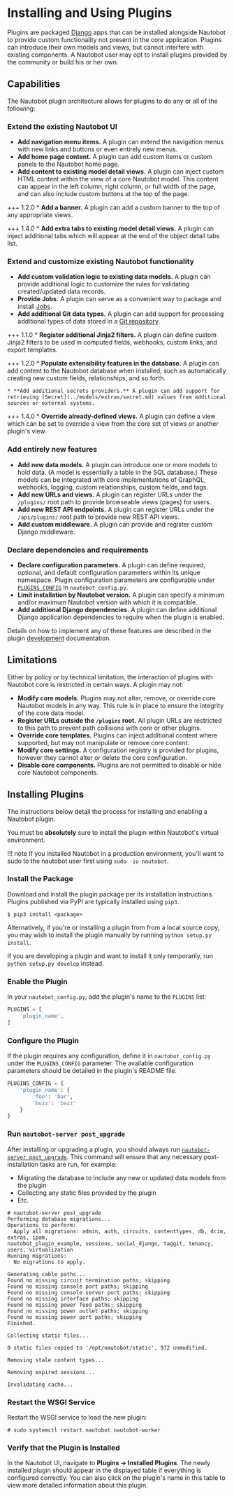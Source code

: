 # Installing and Using Plugins

Plugins are packaged [Django](https://docs.djangoproject.com/) apps that can be installed alongside Nautobot to provide custom functionality not present in the core application. Plugins can introduce their own models and views, but cannot interfere with existing components. A Nautobot user may opt to install plugins provided by the community or build his or her own.

## Capabilities

The Nautobot plugin architecture allows for plugins to do any or all of the following:

### Extend the existing Nautobot UI

* **Add navigation menu items.** A plugin can extend the navigation menus with new links and buttons or even entirely new menus.
* **Add home page content.** A plugin can add custom items or custom panels to the Nautobot home page.
* **Add content to existing model detail views.** A plugin can inject custom HTML content within the view of a core Nautobot model. This content can appear in the left column, right column, or full width of the page, and can also include custom buttons at the top of the page.

+++ 1.2.0
    * **Add a banner.** A plugin can add a custom banner to the top of any appropriate views.

+++ 1.4.0
    * **Add extra tabs to existing model detail views.** A plugin can inject additional tabs which will appear at the end of the object detail tabs list.

### Extend and customize existing Nautobot functionality

* **Add custom validation logic to existing data models.** A plugin can provide additional logic to customize the rules for validating created/updated data records.
* **Provide Jobs.** A plugin can serve as a convenient way to package and install [Jobs](../additional-features/jobs.md).
* **Add additional Git data types.** A plugin can add support for processing additional types of data stored in a [Git repository](../models/extras/gitrepository.md).

+++ 1.1.0
    * **Register additional Jinja2 filters.** A plugin can define custom Jinja2 filters to be used in computed fields, webhooks, custom links, and export templates.

+++ 1.2.0
    * **Populate extensibility features in the database.** A plugin can add content to the Nautobot database when installed, such as automatically creating new custom fields, relationships, and so forth.

    * **Add additional secrets providers.** A plugin can add support for retrieving [Secret](../models/extras/secret.md) values from additional sources or external systems.

+++ 1.4.0
    * **Override already-defined views.** A plugin can define a view which can be set to override a view from the core set of views or another plugin's view.

### Add entirely new features

* **Add new data models.** A plugin can introduce one or more models to hold data. (A model is essentially a table in the SQL database.) These models can be integrated with core implementations of GraphQL, webhooks, logging, custom relationships, custom fields, and tags.
* **Add new URLs and views.** A plugin can register URLs under the `/plugins/` root path to provide browseable views (pages) for users.
* **Add new REST API endpoints.** A plugin can register URLs under the `/api/plugins/` root path to provide new REST API views.
* **Add custom middleware.** A plugin can provide and register custom Django middleware.

### Declare dependencies and requirements

* **Declare configuration parameters.** A plugin can define required, optional, and default configuration parameters within its unique namespace. Plugin configuration parameters are configurable under [`PLUGINS_CONFIG`](../configuration/optional-settings.md#plugins_config) in `nautobot_config.py`.
* **Limit installation by Nautobot version.** A plugin can specify a minimum and/or maximum Nautobot version with which it is compatible.
* **Add additional Django dependencies.** A plugin can define additional Django application dependencies to require when the plugin is enabled.

Details on how to implement any of these features are described in the plugin [development](./development.md) documentation.

## Limitations

Either by policy or by technical limitation, the interaction of plugins with Nautobot core is restricted in certain ways. A plugin may not:

* **Modify core models.** Plugins may not alter, remove, or override core Nautobot models in any way. This rule is in place to ensure the integrity of the core data model.
* **Register URLs outside the `/plugins` root.** All plugin URLs are restricted to this path to prevent path collisions with core or other plugins.
* **Override core templates.** Plugins can inject additional content where supported, but may not manipulate or remove core content.
* **Modify core settings.** A configuration registry is provided for plugins, however they cannot alter or delete the core configuration.
* **Disable core components.** Plugins are not permitted to disable or hide core Nautobot components.

## Installing Plugins

The instructions below detail the process for installing and enabling a Nautobot plugin.

You must be **absolutely** sure to install the plugin within Nautobot's virtual environment.

!!! note
    If you installed Nautobot in a production environment, you'll want to sudo to the nautobot user first using `sudo -iu nautobot`.

### Install the Package

Download and install the plugin package per its installation instructions. Plugins published via PyPI are typically installed using `pip3`.

```no-highlight
$ pip3 install <package>
```

Alternatively, if you're or installing a plugin from from a local source copy, you may wish to install the plugin manually by running `python setup.py install`.

If you are developing a plugin and want to install it only temporarily, run `python setup.py develop` instead.

### Enable the Plugin

In your `nautobot_config.py`, add the plugin's name to the `PLUGINS` list:

```python
PLUGINS = [
    'plugin_name',
]
```

### Configure the Plugin

If the plugin requires any configuration, define it in `nautobot_config.py` under the `PLUGINS_CONFIG` parameter. The available configuration parameters should be detailed in the plugin's README file.

```python
PLUGINS_CONFIG = {
    'plugin_name': {
        'foo': 'bar',
        'buzz': 'bazz'
    }
}
```

### Run `nautobot-server post_upgrade`

After installing or upgrading a plugin, you should always run [`nautobot-server post_upgrade`](../administration/nautobot-server.md#post_upgrade). This command will ensure that any necessary post-installation tasks are run, for example:

* Migrating the database to include any new or updated data models from the plugin
* Collecting any static files provided by the plugin
* Etc.

```no-highlight
# nautobot-server post_upgrade
Performing database migrations...
Operations to perform:
  Apply all migrations: admin, auth, circuits, contenttypes, db, dcim, extras, ipam,
nautobot_plugin_example, sessions, social_django, taggit, tenancy, users, virtualization
Running migrations:
  No migrations to apply.

Generating cable paths...
Found no missing circuit termination paths; skipping
Found no missing console port paths; skipping
Found no missing console server port paths; skipping
Found no missing interface paths; skipping
Found no missing power feed paths; skipping
Found no missing power outlet paths; skipping
Found no missing power port paths; skipping
Finished.

Collecting static files...

0 static files copied to '/opt/nautobot/static', 972 unmodified.

Removing stale content types...

Removing expired sessions...

Invalidating cache...

```

### Restart the WSGI Service

Restart the WSGI service to load the new plugin:

```no-highlight
# sudo systemctl restart nautobot nautobot-worker
```

### Verify that the Plugin is Installed

In the Nautobot UI, navigate to **Plugins -> Installed Plugins**. The newly installed plugin should appear in the displayed table if everything is configured correctly. You can also click on the plugin's name in this table to view more detailed information about this plugin.
